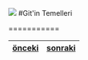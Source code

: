 ![][1]  #Git'in Temelleri



===========

[önceki](https://github.com/paufsc/journey-to-git/blob/master/docs/tr/Yapilandirma.md)|[sonraki](https://github.com/paufsc/journey-to-git/blob/master/docs/tr/)
---|---

[1]: https://github.com/paufsc/journey-to-git/blob/master/assets/img/tutorial.png
[1]: https://github.com/smehemmed/journey-to-git/blob/master/assets/img/tutorial.png